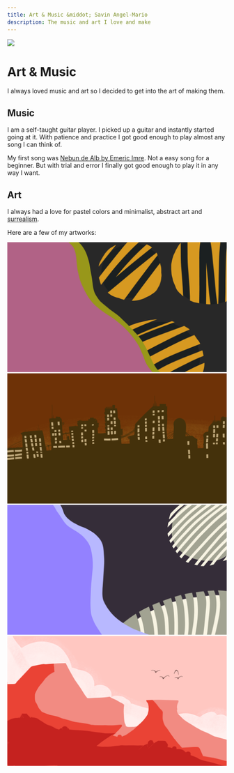 ```yaml
---
title: Art & Music &middot; Savin Angel-Mario
description: The music and art I love and make
---
```


![](/static/images/draw.jpg")

# Art & Music

I always loved music and art so I decided to get into
the art of making them.

## Music

I am a self-taught guitar player. I picked up a guitar
and instantly started going at it. With patience and
practice I got good enough to play almost any song I can
think of.

My first song was [Nebun de Alb by Emeric Imre](https://open.spotify.com/track/0PV1q5CrunztEgR6xQcDwt).
Not a easy song for a beginner. But with trial and error
I finally got good enough to play it in any way I want.

## Art

I always had a love for pastel colors and minimalist, abstract
art and [surrealism](https://en.wikipedia.org/wiki/Surrealism).

Here are a few of my artworks:

![](/static/artwork/1.png)
![](/static/artwork/2.png)
![](/static/artwork/3.png)
![](/static/artwork/4.png)
